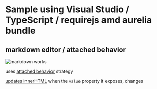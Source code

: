 # Sample using Visual Studio / TypeScript / requirejs amd aurelia bundle

## markdown editor / attached behavior

![markdown works](https://cloud.githubusercontent.com/assets/10272832/6199638/7aae7996-b40e-11e4-9c9e-205b6316d2b9.png)

uses [attached behavior](https://github.com/cmichaelgraham/aurelia-typescript/blob/master/pwkad-aurelia-samples/pwkad-aurelia-samples/views/markdown.editor.html#L11) strategy

[updates innerHTML](https://github.com/cmichaelgraham/aurelia-typescript/blob/master/pwkad-aurelia-samples/pwkad-aurelia-samples/views/markdown-component.ts#L31-L35) when the `value` property it exposes, changes
